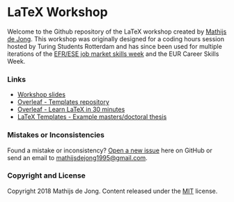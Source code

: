 # LaTeX Workshop
Welcome to the Github repository of the LaTeX workshop created by [Mathijs de Jong](https://www.linkedin.com/in/mathijsdejong995/). This workshop was originally designed for a coding hours session hosted by Turing Students Rotterdam and has since been used for multiple iterations of the [EFR/ESE job market skills week](https://www.efr.nl/education/efrese-job-market-skills) and the EUR Career Skills Week.

### Links
- [Workshop slides](https://github.com/Mathijs995/LaTeX-Workshop/raw/master/LaTeX%20Workshop%20-%20Presentation.pdf)
- [Overleaf - Templates repository](https://www.overleaf.com/latex/templates)
- [Overleaf - Learn LaTeX in 30 minutes](https://www.sharelatex.com/learn/latex/Learn_LaTeX_in_30_minutes)
- [LaTeX Templates - Example masters/doctoral thesis](https://www.latextemplates.com/template/masters-doctoral-thesis)

### Mistakes or Inconsistencies
Found a mistake or inconsistency? [Open a new issue](https://github.com/Mathijs995/LaTeX-Workshop/issues) here on GitHub or send an email to [mathijsdejong1995@gmail.com](mailto:mathijsdejong1995@gmail.com).

### Copyright and License
Copyright 2018 Mathijs de Jong. Content released under the [MIT](https://github.com/BlackrockDigital/startbootstrap-agency/blob/gh-pages/LICENSE) license.
